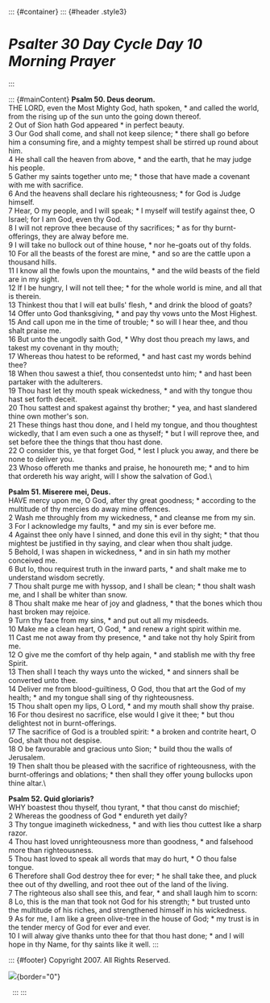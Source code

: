 ::: {#container}
::: {#header .style3}
# *Psalter 30 Day Cycle Day 10 Morning Prayer*
:::

::: {#mainContent}
**Psalm 50. Deus deorum.**\
THE LORD, even the Most Mighty God, hath spoken, \* and called the
world, from the rising up of the sun unto the going down thereof.\
2 Out of Sion hath God appeared \* in perfect beauty.\
3 Our God shall come, and shall not keep silence; \* there shall go
before him a consuming fire, and a mighty tempest shall be stirred up
round about him.\
4 He shall call the heaven from above, \* and the earth, that he may
judge his people.\
5 Gather my saints together unto me; \* those that have made a covenant
with me with sacrifice.\
6 And the heavens shall declare his righteousness; \* for God is Judge
himself.\
7 Hear, O my people, and I will speak; \* I myself will testify against
thee, O Israel; for I am God, even thy God.\
8 I will not reprove thee because of thy sacrifices; \* as for thy
burnt-offerings, they are alway before me.\
9 I will take no bullock out of thine house, \* nor he-goats out of thy
folds.\
10 For all the beasts of the forest are mine, \* and so are the cattle
upon a thousand hills.\
11 I know all the fowls upon the mountains, \* and the wild beasts of
the field are in my sight.\
12 If I be hungry, I will not tell thee; \* for the whole world is mine,
and all that is therein.\
13 Thinkest thou that I will eat bulls\' flesh, \* and drink the blood
of goats?\
14 Offer unto God thanksgiving, \* and pay thy vows unto the Most
Highest.\
15 And call upon me in the time of trouble; \* so will I hear thee, and
thou shalt praise me.\
16 But unto the ungodly saith God, \* Why dost thou preach my laws, and
takest my covenant in thy mouth;\
17 Whereas thou hatest to be reformed, \* and hast cast my words behind
thee?\
18 When thou sawest a thief, thou consentedst unto him; \* and hast been
partaker with the adulterers.\
19 Thou hast let thy mouth speak wickedness, \* and with thy tongue thou
hast set forth deceit.\
20 Thou sattest and spakest against thy brother; \* yea, and hast
slandered thine own mother\'s son.\
21 These things hast thou done, and I held my tongue, and thou
thoughtest wickedly, that I am even such a one as thyself; \* but I will
reprove thee, and set before thee the things that thou hast done.\
22 O consider this, ye that forget God, \* lest I pluck you away, and
there be none to deliver you.\
23 Whoso offereth me thanks and praise, he honoureth me; \* and to him
that ordereth his way aright, will I show the salvation of God.\

**Psalm 51. Miserere mei, Deus.**\
HAVE mercy upon me, O God, after thy great goodness; \* according to the
multitude of thy mercies do away mine offences.\
2 Wash me throughly from my wickedness, \* and cleanse me from my sin.\
3 For I acknowledge my faults, \* and my sin is ever before me.\
4 Against thee only have I sinned, and done this evil in thy sight; \*
that thou mightest be justified in thy saying, and clear when thou shalt
judge.\
5 Behold, I was shapen in wickedness, \* and in sin hath my mother
conceived me.\
6 But lo, thou requirest truth in the inward parts, \* and shalt make me
to understand wisdom secretly.\
7 Thou shalt purge me with hyssop, and I shall be clean; \* thou shalt
wash me, and I shall be whiter than snow.\
8 Thou shalt make me hear of joy and gladness, \* that the bones which
thou hast broken may rejoice.\
9 Turn thy face from my sins, \* and put out all my misdeeds.\
10 Make me a clean heart, O God, \* and renew a right spirit within me.\
11 Cast me not away from thy presence, \* and take not thy holy Spirit
from me.\
12 O give me the comfort of thy help again, \* and stablish me with thy
free Spirit.\
13 Then shall I teach thy ways unto the wicked, \* and sinners shall be
converted unto thee.\
14 Deliver me from blood-guiltiness, O God, thou that art the God of my
health; \* and my tongue shall sing of thy righteousness.\
15 Thou shalt open my lips, O Lord, \* and my mouth shall show thy
praise.\
16 For thou desirest no sacrifice, else would I give it thee; \* but
thou delightest not in burnt-offerings.\
17 The sacrifice of God is a troubled spirit: \* a broken and contrite
heart, O God, shalt thou not despise.\
18 O be favourable and gracious unto Sion; \* build thou the walls of
Jerusalem.\
19 Then shalt thou be pleased with the sacrifice of righteousness, with
the burnt-offerings and oblations; \* then shall they offer young
bullocks upon thine altar.\

**Psalm 52. Quid gloriaris?**\
WHY boastest thou thyself, thou tyrant, \* that thou canst do mischief;\
2 Whereas the goodness of God \* endureth yet daily?\
3 Thy tongue imagineth wickedness, \* and with lies thou cuttest like a
sharp razor.\
4 Thou hast loved unrighteousness more than goodness, \* and falsehood
more than righteousness.\
5 Thou hast loved to speak all words that may do hurt, \* O thou false
tongue.\
6 Therefore shall God destroy thee for ever; \* he shall take thee, and
pluck thee out of thy dwelling, and root thee out of the land of the
living.\
7 The righteous also shall see this, and fear, \* and shall laugh him to
scorn:\
8 Lo, this is the man that took not God for his strength; \* but trusted
unto the multitude of his riches, and strengthened himself in his
wickedness.\
9 As for me, I am like a green olive-tree in the house of God; \* my
trust is in the tender mercy of God for ever and ever.\
10 I will alway give thanks unto thee for that thou hast done; \* and I
will hope in thy Name, for thy saints like it well.
:::

::: {#footer}
Copyright 2007. All Rights Reserved.

![](http://stats.superstats.com/b/ss/DAVIDMCMANNES/1){border="0"}

 
:::
:::
